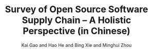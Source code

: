 ---
author: Kai Gao and Hao He and Bing Xie and Minghui Zhou
doi: 10.13328/j.cnki.jos.006975
pages: ''
proceeding: "Journal of Software"
timestamp: Sun, 25 May 2023 01:00:00 +0200
title: 'Survey of Open Source Software Supply Chain – A Holistic Perspective (in Chinese)'
year: '2023'
---